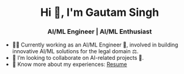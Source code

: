 
<h1 align="center">Hi 👋, I'm Gautam Singh</h1>  
<h3 align="center">AI/ML Engineer | AI/ML Enthusiast</h3>  

- 🧑‍💻 Currently working as an AI/ML Engineer 🤖, involved in building innovative AI/ML solutions for the legal domain ⚖️.  
- 👯 I’m looking to collaborate on AI-related projects 🚀.  
- 📄 Know more about my experiences: [Resume](https://drive.google.com/file/d/1bW8lQIAWfV6pcwcoX-bMgaaVugOOwo2Y/view?usp=sharing)  



